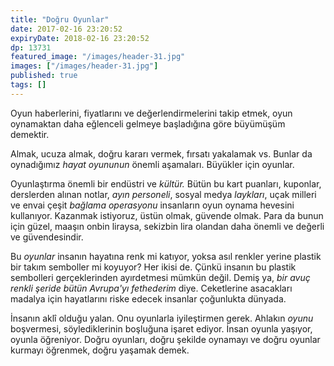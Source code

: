 ```yaml
---
title: "Doğru Oyunlar"
date: 2017-02-16 23:20:52
expiryDate: 2018-02-16 23:20:52
dp: 13731
featured_image: "/images/header-31.jpg"
images: ["/images/header-31.jpg"]
published: true
tags: []
---
```




Oyun haberlerini, fiyatlarını ve değerlendirmelerini takip etmek, oyun
oynamaktan daha eğlenceli gelmeye başladığına göre büyümüşüm demektir. 

Almak, ucuza almak, doğru kararı vermek, fırsatı yakalamak vs. Bunlar da
oynadığımız *hayat oyununun* önemli aşamaları. Büyükler için oyunlar. 

Oyunlaştırma önemli bir endüstri ve *kültür.* Bütün bu kart puanları, kuponlar,
derslerden alınan notlar, *ayın personeli*, sosyal medya *laykları*, uçak
milleri ve envai çeşit *bağlama operasyonu* insanların oyun oynama hevesini
kullanıyor. Kazanmak istiyoruz, üstün olmak, güvende olmak. Para da bunun için
güzel, maaşın onbin liraysa, sekizbin lira olandan daha önemli ve değerli ve
güvendesindir.

Bu *oyunlar* insanın hayatına renk mi katıyor, yoksa asıl renkler yerine plastik
bir takım semboller mi koyuyor? Her ikisi de. Çünkü insanın bu plastik
sembolleri gerçeklerinden ayırdetmesi mümkün değil. Demiş ya, *bir avuç renkli
şeride bütün Avrupa'yı fethederim* diye. Ceketlerine asacakları madalya için
hayatlarını riske edecek insanlar çoğunlukta dünyada. 

İnsanın aklî olduğu yalan. Onu oyunlarla iyileştirmen gerek. Ahlakın *oyunu*
boşvermesi, söylediklerinin boşluğuna işaret ediyor. İnsan oyunla yaşıyor,
oyunla öğreniyor. Doğru oyunları, doğru şekilde oynamayı ve doğru oyunlar
kurmayı öğrenmek, doğru yaşamak demek. 


